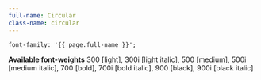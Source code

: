 ```yaml
---
full-name: Circular
class-name: circular
---
```

```
font-family: '{{ page.full-name }}';
```
**Available font-weights** 300 [light], 300i [light italic], 500 [medium], 500i [medium italic], 700 [bold], 700i [bold italic], 900 [black], 900i [black italic]